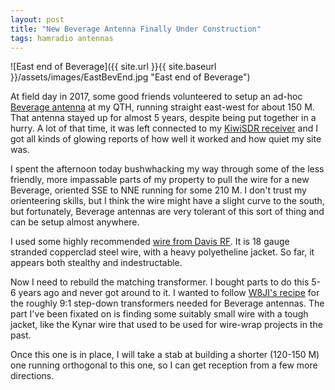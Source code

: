 ```yaml
---
layout: post
title: "New Beverage Antenna Finally Under Construction"
tags: hamradio antennas
---
```


![East end of Beverage]({{ site.url }}{{ site.baseurl }}/assets/images/EastBevEnd.jpg "East end of Beverage")

At field day in 2017, some good friends volunteered to setup an ad-hoc
[Beverage antenna](https://en.wikipedia.org/wiki/Beverage_antenna) at
my QTH, running straight east-west for about 150 M. That antenna
stayed up for almost 5 years, despite being put together in a hurry. A
lot of that time, it was left connected to my [KiwiSDR
receiver](http://kiwisdr.gadallah.net:8073) and I got all kinds of
glowing reports of how well it worked and how quiet my site was.

I spent the afternoon today bushwhacking my way through some of the
less friendly, more impassable parts of my property to pull the wire
for a new Beverage, oriented SSE to NNE running for some 210 M. I
don't trust my orienteering skills, but I think the wire might have a
slight curve to the south, but fortunately, Beverage antennas are very
tolerant of this sort of thing and can be setup almost anywhere.

I used some highly recommended [wire from Davis
RF](https://www.davisrf.com/antenna-wire/polystealth.php). It is 18
gauge stranded copperclad steel wire, with a heavy polyetheline
jacket. So far, it appears both stealthy and indestructable.

Now I need to rebuild the matching transformer. I bought parts to do
this 5-6 years ago and never got around to it. I wanted to follow
[W8JI's recipe](http://www.w8ji.com/core_selection.htm) for the
roughly 9:1 step-down transformers needed for Beverage antennas. The
part I've been fixated on is finding some suitably small wire with a
tough jacket, like the Kynar wire that used to be used for wire-wrap
projects in the past.

Once this one is in place, I will take a stab at building a shorter
(120-150 M) one running orthogonal to this one, so I can get
reception from a few more directions.
